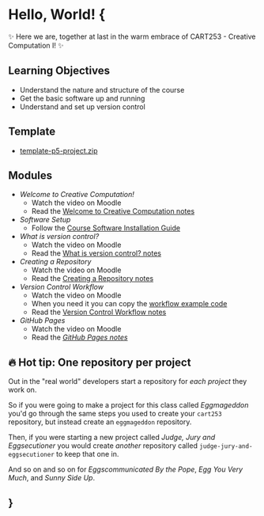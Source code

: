 # Hello, World! {

✨ Here we are, together at last in the warm embrace of CART253 - Creative Computation I! ✨

## Learning Objectives

- Understand the nature and structure of the course
- Get the basic software up and running
- Understand and set up version control

## Template

- [template-p5-project.zip](../../templates/template-p5-project.zip)

## Modules

- *Welcome to Creative Computation!*
    - Watch the video on Moodle
    - Read the [Welcome to Creative Computation notes](./welcome-to-creative-computation.md)
- *Software Setup*
    - Follow the [Course Software Installation Guide](../../guides/course-software.md)
- *What is version control?*
    - Watch the video on Moodle
    - Read the [What is version control? notes](./what-is-version-control.md)
- *Creating a Repository*
    - Watch the video on Moodle
    - Read the [Creating a Repository notes](./creating-a-repository.md)
- *Version Control Workflow*
    - Watch the video on Moodle
    - When you need it you can copy the [workflow example code](./version-control-workflow-example/js/script.js)
    - Read the [Version Control Workflow notes](./version-control-workflow.md)
- *GitHub Pages*
    - Watch the video on Moodle
    - Read the [*GitHub Pages notes*](./github-pages.md)

## 🔥 Hot tip: One repository per project

Out in the "real world" developers start a repository for *each project* they work on. 

So if you were going to make a project for this class called *Eggmageddon* you'd go through the same steps you used to create your `cart253` repository, but instead create an `eggmageddon` repository.

Then, if you were starting a new project called *Judge, Jury and Eggsecutioner* you would create *another* repository called `judge-jury-and-eggsecutioner` to keep that one in. 

And so on and so on for *Eggscommunicated By the Pope*, *Egg You Very Much*, and *Sunny Side Up*.

## }